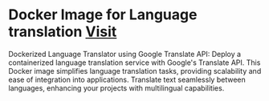 # Docker Image for Language translation [Visit](https://hub.docker.com/repository/docker/praveendecode/language-ai/general)
Dockerized Language Translator using Google Translate API: Deploy a containerized language translation service with Google's Translate API. This Docker image simplifies language translation tasks, providing scalability and ease of integration into applications. Translate text seamlessly between languages, enhancing your projects with multilingual capabilities.

